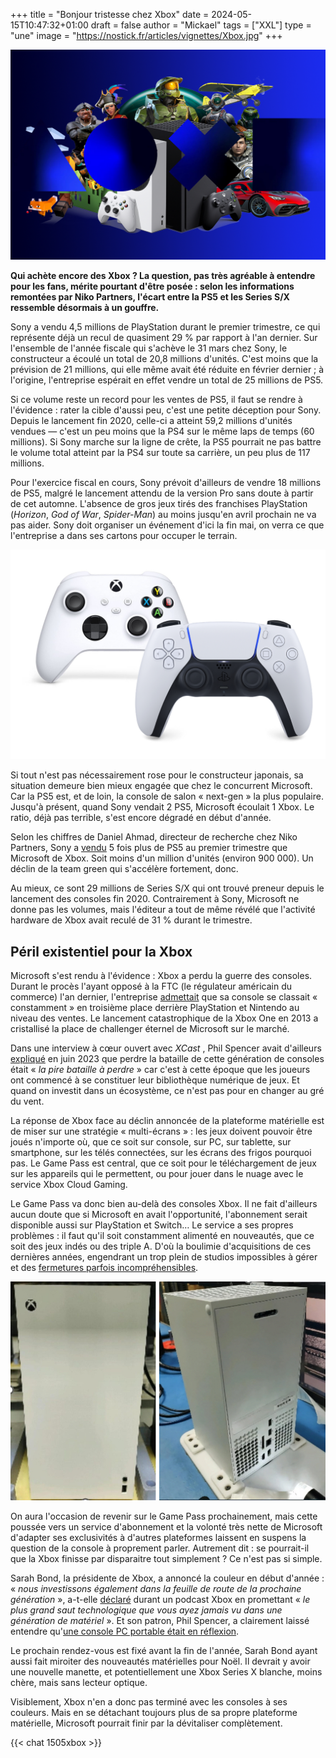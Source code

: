 +++
title = "Bonjour tristesse chez Xbox"
date = 2024-05-15T10:47:32+01:00
draft = false
author = "Mickael"
tags = ["XXL"]
type = "une"
image = "https://nostick.fr/articles/vignettes/Xbox.jpg"
+++

![Xbox](Xbox.jpg "") 

**Qui achète encore des Xbox ? La question, pas très agréable à entendre pour les fans, mérite pourtant d'être posée : selon les informations remontées par Niko Partners, l'écart entre la PS5 et les Series S/X ressemble désormais à un gouffre.**

Sony a vendu 4,5 millions de PlayStation durant le premier trimestre, ce qui représente déjà un recul de quasiment 29 % par rapport à l'an dernier. Sur l'ensemble de l'année fiscale qui s'achève le 31 mars chez Sony, le constructeur a écoulé un total de 20,8 millions d'unités. C'est moins que la prévision de 21 millions, qui elle même avait été réduite en février dernier ; à l'origine, l'entreprise espérait en effet vendre un total de 25 millions de PS5.

Si ce volume reste un record pour les ventes de PS5, il faut se rendre à l'évidence : rater la cible d'aussi peu, c'est une petite déception pour Sony. Depuis le lancement fin 2020, celle-ci a atteint 59,2 millions d'unités vendues — c'est un peu moins que la PS4 sur le même laps de temps (60 millions). Si Sony marche sur la ligne de crête, la PS5 pourrait ne pas battre le volume total atteint par la PS4 sur toute sa carrière, un peu plus de 117 millions. 

Pour l'exercice fiscal en cours, Sony prévoit d'ailleurs de vendre 18 millions de PS5, malgré le lancement attendu de la version Pro sans doute à partir de cet automne. L'absence de gros jeux tirés des franchises PlayStation (*Horizon*, *God of War*, *Spider-Man*) au moins jusqu'en avril prochain ne va pas aider. Sony doit organiser un événement d'ici la fin mai, on verra ce que l'entreprise a dans ses cartons pour occuper le terrain.

![Manettes](manettes.jpg "") 


Si tout n'est pas nécessairement rose pour le constructeur japonais, sa situation demeure bien mieux engagée que chez le concurrent Microsoft. Car la PS5 est, et de loin, la console de salon « next-gen » la plus populaire. Jusqu'à présent, quand Sony vendait 2 PS5, Microsoft écoulait 1 Xbox. Le ratio, déjà pas terrible, s'est encore dégradé en début d'année.

Selon les chiffres de Daniel Ahmad, directeur de recherche chez Niko Partners, Sony a [vendu](https://twitter.com/ZhugeEX/status/1790464370742349967) 5 fois plus de PS5 au premier trimestre que Microsoft de Xbox. Soit moins d'un million d'unités (environ 900 000). Un déclin de la team green qui s'accélère fortement, donc. 

Au mieux, ce sont 29 millions de Series S/X qui ont trouvé preneur depuis le lancement des consoles fin 2020. Contrairement à Sony, Microsoft ne donne pas les volumes, mais l'éditeur a tout de même révélé que l'activité hardware de Xbox avait reculé de 31 % durant le trimestre.

## Péril existentiel pour la Xbox

Microsoft s'est rendu à l'évidence : Xbox a perdu la guerre des consoles. Durant le procès l'ayant opposé à la FTC (le régulateur américain du commerce) l'an dernier, l'entreprise [admettait](https://www.theverge.com/2023/6/22/23769761/microsoft-says-xbox-has-lost-the-console-wars) que sa console se classait « constamment » en troisième place derrière PlayStation et Nintendo au niveau des ventes. Le lancement catastrophique de la Xbox One en 2013 a cristallisé la place de challenger éternel de Microsoft sur le marché. 

Dans une interview à cœur ouvert avec *XCast* , Phil Spencer avait d'ailleurs [expliqué](https://www.youtube.com/watch?v=yKwfEQ1eEyM) en juin 2023 que perdre la bataille de cette génération de consoles était « *la pire bataille à perdre* » car c'est à cette époque que les joueurs ont commencé à se constituer leur bibliothèque numérique de jeux. Et quand on investit dans un écosystème, ce n'est pas pour en changer au gré du vent.

La réponse de Xbox face au déclin annoncée de la plateforme matérielle est de miser sur une stratégie « multi-écrans » : les jeux doivent pouvoir être joués n'importe où, que ce soit sur console, sur PC, sur tablette, sur smartphone, sur les télés connectées, sur les écrans des frigos pourquoi pas. Le Game Pass est central, que ce soit pour le téléchargement de jeux sur les appareils qui le permettent, ou pour jouer dans le nuage avec le service Xbox Cloud Gaming.

Le Game Pass va donc bien au-delà des consoles Xbox. Il ne fait d'ailleurs aucun doute que si Microsoft en avait l'opportunité, l'abonnement serait disponible aussi sur PlayStation et Switch… Le service a ses propres problèmes : il faut qu'il soit constamment alimenté en nouveautés, que ce soit des jeux indés ou des triple A. D'où la boulimie d'acquisitions de ces dernières années, engendrant un trop plein de studios impossibles à gérer et des [fermetures parfois incompréhensibles](https://nostick.fr/articles/2024/mai/0705-fin-de-partie-pour-arkane-austin-et-tango-gameworks/).

![Xbox sans lecteur optique](Xbox-white.jpg "La (probable ?) Xbox Series X sans lecteur optique. Image : Exputer") 

On aura l'occasion de revenir sur le Game Pass prochainement, mais cette poussée vers un service d'abonnement et la volonté très nette de Microsoft d'adapter ses exclusivités à d'autres plateformes laissent en suspens la question de la console à proprement parler. Autrement dit : se pourrait-il que la Xbox finisse par disparaitre tout simplement ? Ce n'est pas si simple.

Sarah Bond, la présidente de Xbox, a annoncé la couleur en début d'année : « *nous investissons également dans la feuille de route de la prochaine génération* », a-t-elle [déclaré](https://www.youtube.com/watch?v=KGlD9SO3rKU) durant un podcast Xbox en promettant « *le plus grand saut technologique que vous ayez jamais vu dans une génération de matériel* ». Et son patron, Phil Spencer, a clairement laissé entendre qu'[une console PC portable était en réflexion](https://nostick.fr/articles/2024/mars/2503_xboxconsole/).

Le prochain rendez-vous est fixé avant la fin de l'année, Sarah Bond ayant aussi fait miroiter des nouveautés matérielles pour Noël. Il devrait y avoir une nouvelle manette, et potentiellement une Xbox Series X blanche, moins chère, mais sans lecteur optique.

Visiblement, Xbox n'en a donc pas terminé avec les consoles à ses couleurs. Mais en se détachant toujours plus de sa propre plateforme matérielle, Microsoft pourrait finir par la dévitaliser complètement. 

 {{< chat 1505xbox >}}